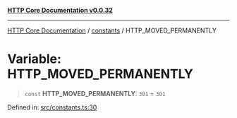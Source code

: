 [**HTTP Core Documentation v0.0.32**](../../README.md)

***

[HTTP Core Documentation](../../modules.md) / [constants](../README.md) / HTTP\_MOVED\_PERMANENTLY

# Variable: HTTP\_MOVED\_PERMANENTLY

> `const` **HTTP\_MOVED\_PERMANENTLY**: `301` = `301`

Defined in: [src/constants.ts:30](https://github.com/stonemjs/http-core/blob/680e946aeb5100b42b4836417719aba730586478/src/constants.ts#L30)
